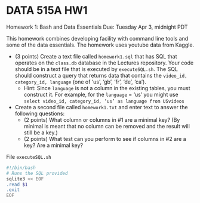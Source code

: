 # DATA 515A HW1
Homework 1: Bash and Data Essentials
Due: Tuesday Apr 3, midnight PDT

This homework combines developing facility with command line tools and some of the data essentials. The homework uses youtube data from Kaggle.

* (3 points) Create a text file called `homework1.sql` that has SQL that operates on the `class.db` database in the Lectures repository. Your code should be in a text file that is executed by `executeSQL.sh`. The SQL should construct a query that returns data that contains the `video_id, category_id, language` (one of  ‘us’, ‘gb’, ‘fr’, ‘de’, ‘ca’).
  * Hint: Since `language` is not a column in the existing tables, you must construct it. For example, for the `language` = ‘us’ you might use `select video_id, category_id, ‘us’ as language from USvideos`
* Create a second file called `homework1.txt` and enter text to answer the following questions:
  * (2 points) What column or columns in #1 are a minimal key? (By minimal is meant that no column can be removed and the result will still be a key.)
  * (2 points) What test can you perform to see if columns in #2 are a key? Are a minimal key?

File `executeSQL.sh`

```bash
#!/bin/bash
# Runs the SQL provided
sqlite3 << EOF
.read $1
.exit
EOF
```

